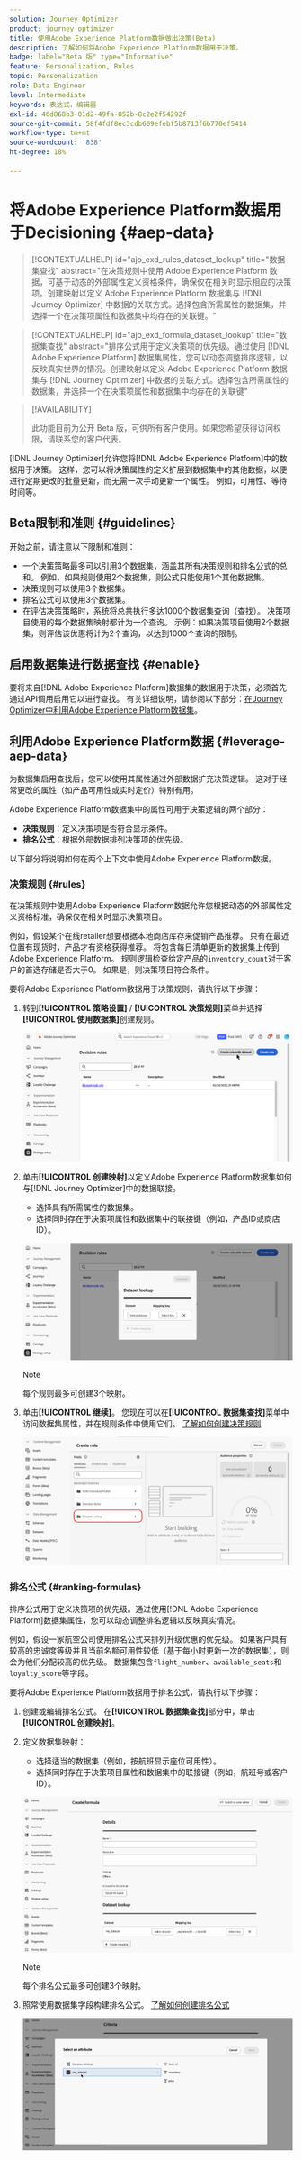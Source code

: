 ```yaml
---
solution: Journey Optimizer
product: journey optimizer
title: 使用Adobe Experience Platform数据做出决策(Beta)
description: 了解如何将Adobe Experience Platform数据用于决策。
badge: label="Beta 版" type="Informative"
feature: Personalization, Rules
topic: Personalization
role: Data Engineer
level: Intermediate
keywords: 表达式，编辑器
exl-id: 46d868b3-01d2-49fa-852b-8c2e2f54292f
source-git-commit: 58f4fdf8ec3cdb609efebf5b8713f6b770ef5414
workflow-type: tm+mt
source-wordcount: '838'
ht-degree: 18%

---
```


# 将Adobe Experience Platform数据用于Decisioning {#aep-data}

>[!CONTEXTUALHELP]
>id="ajo_exd_rules_dataset_lookup"
>title="数据集查找"
>abstract="在决策规则中使用 Adobe Experience Platform 数据，可基于动态的外部属性定义资格条件，确保仅在相关时显示相应的决策项。创建映射以定义 Adobe Experience Platform 数据集与 [!DNL Journey Optimizer] 中数据的关联方式。选择包含所需属性的数据集，并选择一个在决策项属性和数据集中均存在的关联键。"

>[!CONTEXTUALHELP]
>id="ajo_exd_formula_dataset_lookup"
>title="数据集查找"
>abstract="排序公式用于定义决策项的优先级。通过使用 [!DNL Adobe Experience Platform] 数据集属性，您可以动态调整排序逻辑，以反映真实世界的情况。创建映射以定义 Adobe Experience Platform 数据集与 [!DNL Journey Optimizer] 中数据的关联方式。选择包含所需属性的数据集，并选择一个在决策项属性和数据集中均存在的关联键"

>[!AVAILABILITY]
>
>此功能目前为公开 Beta 版，可供所有客户使用。如果您希望获得访问权限，请联系您的客户代表。

[!DNL Journey Optimizer]允许您将[!DNL Adobe Experience Platform]中的数据用于决策。 这样，您可以将决策属性的定义扩展到数据集中的其他数据，以便进行定期更改的批量更新，而无需一次手动更新一个属性。 例如，可用性、等待时间等。

## Beta限制和准则 {#guidelines}

开始之前，请注意以下限制和准则：

* 一个决策策略最多可以引用3个数据集，涵盖其所有决策规则和排名公式的总和。 例如，如果规则使用2个数据集，则公式只能使用1个其他数据集。
* 决策规则可以使用3个数据集。
* 排名公式可以使用3个数据集。
* 在评估决策策略时，系统将总共执行多达1000个数据集查询（查找）。 决策项目使用的每个数据集映射都计为一个查询。 示例：如果决策项目使用2个数据集，则评估该优惠将计为2个查询，以达到1000个查询的限制。

## 启用数据集进行数据查找 {#enable}

要将来自[!DNL Adobe Experience Platform]数据集的数据用于决策，必须首先通过API调用启用它以进行查找。 有关详细说明，请参阅以下部分：[在Journey Optimizer中利用Adobe Experience Platform数据集](../data/lookup-aep-data.md)。

## 利用Adobe Experience Platform数据 {#leverage-aep-data}

为数据集启用查找后，您可以使用其属性通过外部数据扩充决策逻辑。 这对于经常更改的属性（如产品可用性或实时定价）特别有用。

Adobe Experience Platform数据集中的属性可用于决策逻辑的两个部分：

* **决策规则**：定义决策项是否符合显示条件。
* **排名公式**：根据外部数据排列决策项的优先级。

以下部分将说明如何在两个上下文中使用Adobe Experience Platform数据。

### 决策规则 {#rules}

在决策规则中使用Adobe Experience Platform数据允许您根据动态的外部属性定义资格标准，确保仅在相关时显示决策项目。

例如，假设某个在线retailer想要根据本地商店库存来促销产品推荐。 只有在最近位置有现货时，产品才有资格获得推荐。 将包含每日清单更新的数据集上传到Adobe Experience Platform。 规则逻辑检查给定产品的`inventory_count`对于客户的首选存储是否大于0。 如果是，则决策项目符合条件。

要将Adobe Experience Platform数据用于决策规则，请执行以下步骤：

1. 转到&#x200B;**[!UICONTROL 策略设置]** / **[!UICONTROL 决策规则]**&#x200B;菜单并选择&#x200B;**[!UICONTROL 使用数据集]**&#x200B;创建规则。

   ![](assets/exd-lookup-rule.png)

1. 单击&#x200B;**[!UICONTROL 创建映射]**&#x200B;以定义Adobe Experience Platform数据集如何与[!DNL Journey Optimizer]中的数据联接。

   * 选择具有所需属性的数据集。
   * 选择同时存在于决策项属性和数据集中的联接键（例如，产品ID或商店ID）。

   ![](assets/exd-lookup-mapping.png)

   >[!NOTE]
   >
   >每个规则最多可创建3个映射。

1. 单击&#x200B;**[!UICONTROL 继续]**。 您现在可以在&#x200B;**[!UICONTROL 数据集查找]**&#x200B;菜单中访问数据集属性，并在规则条件中使用它们。 [了解如何创建决策规则](../experience-decisioning/rules.md#create)

   ![](assets/exd-lookup-menu.png)

### 排名公式 {#ranking-formulas}

排序公式用于定义决策项的优先级。通过使用[!DNL Adobe Experience Platform]数据集属性，您可以动态调整排名逻辑以反映真实情况。

例如，假设一家航空公司使用排名公式来排列升级优惠的优先级。 如果客户具有较高的忠诚度等级并且当前名额可用性较低（基于每小时更新一次的数据集），则会为他们分配较高的优先级。 数据集包含`flight_number`、`available_seats`和`loyalty_score`等字段。

要将Adobe Experience Platform数据用于排名公式，请执行以下步骤：

1. 创建或编辑排名公式。 在&#x200B;**[!UICONTROL 数据集查找]**&#x200B;部分中，单击&#x200B;**[!UICONTROL 创建映射]**。

1. 定义数据集映射：

   * 选择适当的数据集（例如，按航班显示座位可用性）。
   * 选择同时存在于决策项目属性和数据集中的联接键（例如，航班号或客户ID）。

   ![](assets/exd-lookup-formula-mapping.png)

   >[!NOTE]
   >
   >每个排名公式最多可创建3个映射。

1. 照常使用数据集字段构建排名公式。 [了解如何创建排名公式](ranking/ranking-formulas.md#create-ranking-formula)

   ![](assets/exd-lookup-formula-criteria.png)
